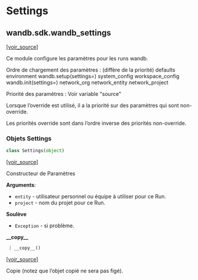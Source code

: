 # Settings

## wandb.sdk.wandb\_settings

 [\[voir\_source\]](https://github.com/wandb/client/blob/1d91d968ba0274736fc232dcb1a87a878142891d/wandb/sdk/wandb_settings.py#L2)

Ce module configure les paramètres pour les runs wandb.

Ordre de chargement des paramètres : \(diffère de la priorité\) defaults environment wandb.setup\(settings=\) system\_config workspace\_config wandb.init\(settings=\) network\_org network\_entity network\_project

Priorité des paramètres : Voir variable "source"

Lorsque l’override est utilisé, il a la priorité sur des paramètres qui sont non-override.

Les priorités override sont dans l’ordre inverse des priorités non-override.

###  Objets Settings

```python
class Settings(object)
```

 [\[voir\_source\]](https://github.com/wandb/client/blob/1d91d968ba0274736fc232dcb1a87a878142891d/wandb/sdk/wandb_settings.py#L187)

Constructeur de Paramètres

**Arguments**:

* `entity` - utilisateur personnel ou équipe à utiliser pour ce Run.
* `project` - nom du projet pour ce Run.

**Soulève**

* `Exception` - si problème.

**\_\_copy\_\_**

```python
 | __copy__()
```

 [\[voir\_source\]](https://github.com/wandb/client/blob/1d91d968ba0274736fc232dcb1a87a878142891d/wandb/sdk/wandb_settings.py#L656)

Copie \(notez que l’objet copié ne sera pas figé\).

